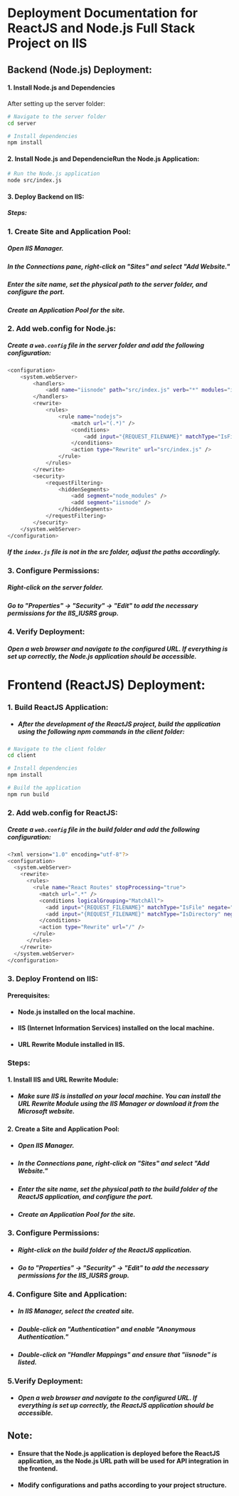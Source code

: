 # Deployment Documentation for ReactJS and Node.js Full Stack Project on IIS



## Backend (Node.js) Deployment:

#### 1. Install Node.js and Dependencies
After setting up the server folder:

```bash
# Navigate to the server folder
cd server

# Install dependencies
npm install
```

#### 2. Install Node.js and DependencieRun the Node.js Application:


```bash
# Run the Node.js application
node src/index.js
```
#### 3. Deploy Backend on IIS:
##### Steps:
### 1. Create Site and Application Pool:

##### Open IIS Manager.
##### In the Connections pane, right-click on "Sites" and select "Add Website."
##### Enter the site name, set the physical path to the server folder, and configure the port.
##### Create an Application Pool for the site.

### 2. Add web.config for Node.js:
##### Create a `web.config` file in the server folder and add the following configuration:

```bash
<configuration>
    <system.webServer>
        <handlers>
            <add name="iisnode" path="src/index.js" verb="*" modules="iisnode" />
        </handlers>
        <rewrite>
            <rules>
                <rule name="nodejs">
                    <match url="(.*)" />
                    <conditions>
                        <add input="{REQUEST_FILENAME}" matchType="IsFile" negate="true" />
                    </conditions>
                    <action type="Rewrite" url="src/index.js" />
                </rule>
            </rules>
        </rewrite>
        <security>
            <requestFiltering>
                <hiddenSegments>
                    <add segment="node_modules" />
                    <add segment="iisnode" />
                </hiddenSegments>
            </requestFiltering>
        </security>
    </system.webServer>
</configuration>
```
##### If the `index.js` file is not in the src folder, adjust the paths accordingly.

### 3. Configure Permissions:
##### Right-click on the server folder.
##### Go to "Properties" -> "Security" -> "Edit" to add the necessary permissions for the IIS_IUSRS group.

### 4. Verify Deployment:
##### Open a web browser and navigate to the configured URL. If everything is set up correctly, the Node.js application should be accessible.



# Frontend (ReactJS) Deployment:

### 1. Build ReactJS Application:
* ##### After the development of the ReactJS project, build the application using the following npm commands in the client folder:

```bash
# Navigate to the client folder
cd client

# Install dependencies
npm install

# Build the application
npm run build
```

### 2. Add web.config for ReactJS:
##### Create a `web.config` file in the build folder and add the following configuration:

```bash
<?xml version="1.0" encoding="utf-8"?>
<configuration>
  <system.webServer>
    <rewrite>
      <rules>
        <rule name="React Routes" stopProcessing="true">
          <match url=".*" />
          <conditions logicalGrouping="MatchAll">
            <add input="{REQUEST_FILENAME}" matchType="IsFile" negate="true" />
            <add input="{REQUEST_FILENAME}" matchType="IsDirectory" negate="true" />
          </conditions>
          <action type="Rewrite" url="/" />
        </rule>
      </rules>
    </rewrite>
  </system.webServer>
</configuration>
```

### 3. Deploy Frontend on IIS:
#### Prerequisites:

* #### Node.js installed on the local machine.
* #### IIS (Internet Information Services) installed on the local machine.
* #### URL Rewrite Module installed in IIS.

### Steps:

#### 1. Install IIS and URL Rewrite Module:
* ##### Make sure IIS is installed on your local machine. You can install the URL Rewrite Module using the IIS Manager or download it from the Microsoft website.

#### 2. Create a Site and Application Pool:

* ##### Open IIS Manager.
* ##### In the Connections pane, right-click on "Sites" and select "Add Website."
* ##### Enter the site name, set the physical path to the build folder of the ReactJS application, and configure the port.
* ##### Create an Application Pool for the site.

### 3. Configure Permissions:
* ##### Right-click on the build folder of the ReactJS application.
* ##### Go to "Properties" -> "Security" -> "Edit" to add the necessary permissions for the IIS_IUSRS group.

### 4. Configure Site and Application:
* ##### In IIS Manager, select the created site.
* ##### Double-click on "Authentication" and enable "Anonymous Authentication."
* ##### Double-click on "Handler Mappings" and ensure that "iisnode" is listed.

### 5.Verify Deployment:
* ##### Open a web browser and navigate to the configured URL. If everything is set up correctly, the ReactJS application should be accessible.

## Note:
* #### Ensure that the Node.js application is deployed before the ReactJS application, as the Node.js URL path will be used for API integration in the frontend.
* #### Modify configurations and paths according to your project structure.

